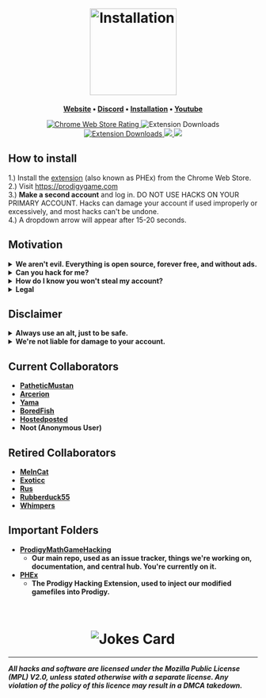 <!-- <h1 align = "center">Notice goes here</h1> -->
<h1 align="center">
	<a href="https://github.com/Prodigy-Hacking/ProdigyMathGameHacking/wiki/How-to-install-hacks">
		<img align="center"
			width="175"
			alt="Installation"
			src="https://github.com/Prodigy-Hacking/ProdigyMathGameHacking/blob/master/.github/fixedlogo.png?raw=true">
	</a>
</h1>


  
		
<p align="center">
	<strong>
		<a href="https://prodigyhacking.com/">Website</a>
		•
		<a href="https://discord.gg/XQDfbfq">Discord</a>
		•
		<a href="https://github.com/Prodigy-Hacking/ProdigyMathGameHacking/wiki/How-to-install-hacks">Installation</a>
		•
		<a href="https://www.youtube.com/channel/UCr6WNMDW-bytEVGL1Vna7Lw">Youtube</a>
	</strong>
</p>
<p align="center">
	<a href="https://chrome.google.com/webstore/detail/gjabpajagbgoifbkflgojeojmnlmioea/">
		<img alt="Chrome Web Store Rating" src="https://img.shields.io/chrome-web-store/stars/gjabpajagbgoifbkflgojeojmnlmioea?label=Extension%20Rating">
</a>
	
<a>
<img alt="Extension Downloads" src="https://visitor-badge.glitch.me/badge?page_id=page.id">
</a>
	
<a href="https://chrome.google.com/webstore/detail/gjabpajagbgoifbkflgojeojmnlmioea/">
<img alt="Extension Downloads" src="https://img.shields.io/chrome-web-store/users/gjabpajagbgoifbkflgojeojmnlmioea?color=red&label=Extension%20Downloads">
</a>

<a href="https://discord.gg/XQDfbfq">
	<img src="https://img.shields.io/discord/683793361123016755.svg?color=7289da&label=Discord&logo=discord&style=flat-square">
</a>

<a href="https://github.com/Prodigy-Hacking/ProdigyMathGameHacking/pulse">
	<img src="https://img.shields.io/github/commit-activity/m/Prodigy-Hacking/ProdigyMathGameHacking">
</a>

</p>



## How to install

1.) Install the [extension](https://chrome.google.com/webstore/detail/prodigyhacking/gjabpajagbgoifbkflgojeojmnlmioea) (also known as PHEx) from the Chrome Web Store.
<br/>
2.) Visit https://prodigygame.com
<br/>
3.) <b>Make a second account</b> and log in. DO NOT USE HACKS ON YOUR PRIMARY ACCOUNT. Hacks can damage your account if used improperly or excessively, and most hacks can't be undone.
<br/>
4.) A dropdown arrow will appear after 15-20 seconds.

## Motivation

<details>
<summary><b>We aren't evil. Everything is open source, forever free, and without ads.</b></summary>
<br>
We're not trying to break the game because we're evil. We wanted to help Prodigy become more secure, but they've ignored our emails and our requests to talk. They've even gone as far as to ban a user from their official Zendesk.

Because of that, we're publicly showing hacks! That, and it's also just fun :)

All of our hacks are open source, and free. No paywalls, no ads, and no Patreon. If you really want to support us, you can Nitro boost our Discord server [here](https://discord.gg/XQDfbfq)!
</details>

<details>
<summary><b>Can you hack for me?</b></summary>

No. See [#170](https://github.com/Prodigy-Hacking/ProdigyMathGameHacking/discussions/170).

</details>

<details>
<summary><b>How do I know you won't steal my account?</b></summary>
Of course, with trusting any hacks, comes the risk that we're actually bad actors that will steal all your info.
It's impossible to prove with absolute certainty to anyone reading this that we aren't bad faith, but we can open source our things, and try to be transparent.

- We do not want your account.

Not only do we not want your account, but we will actively ban you from our organization if you share your credentials online. It's bad security, and we really can't be bothered.

- But what if you steal my personal info?

We do not want your personal info. Please do not share it. Even if we wanted to, there's not much we could do with it. "Wow, John Doe is in 5th grade and has mastered fractions!"

- How do I know what code is running in the hacks?

Again, our code is open source, and you're always free to read any of it. If you have trouble understanding what a certain thing does, feel free to ask any of the administrators on our official Discord.
</details>

<details>
<summary><b>Legal</b></summary>
If you have any legal problems, please email support@prodigyhacking.com
</details>



## Disclaimer

<details>
<summary><b>Always use an alt, just to be safe.</b></summary>
<br>
While our hacks are completely safe, <strong>you should never use hacks on your main account</strong>.

There's an <b>extremely small</b> chance your account will be hacker-tagged, reset, or <b>banned</b>. Luckily, it almost never happens. The only incidents PMGH knows of users being banned for hacking were contributors or staff of PMGH itself.

We will <b>never<b/> ask you for your password. If somebody asks you for personal/sensitive information, report it to the staff on our [Discord server](https://discord.gg/XQDfbfq).

All of our hacks are *open-source*, and only located under our [Github Organization](https://github.com/Prodigy-Hacking).
*If it's not an official repository or a fork, it may not be safe!*
</details>



<details>
<summary><b>We're not liable for damage to your account.</b></summary>
<br>
- All hacks, exploits, or other files hosted here may damage your account if used improperly or excessively. We can't stress enough, do not use <i>any</i> of these hacks on your primary account, as you risk your account becoming damaged beyond repair, preventing you from accessing Prodigy Math Game in that account. You have been warned.
<br>
- We are not liable for any damages of any kind, as our license states:

> Limitation of Liability
> Under no circumstances and under no legal theory, whether tort (including negligence), contract, or otherwise, shall any Contributor, or anyone who distributes Covered Software as permitted above, be liable to You for any direct, indirect, special, incidental, or consequential damages of any character including, without limitation, damages for lost profits, loss of goodwill, work stoppage, computer failure or malfunction, or any and all other commercial damages or losses, even if such party shall have been informed of the possibility of such damages. This limitation of liability shall not apply to liability for death or personal injury resulting from such party’s negligence to the extent applicable law prohibits such limitation. Some jurisdictions do not allow the exclusion or limitation of incidental or consequential damages, so this exclusion and limitation may not apply to You.
</details>





## Current Collaborators
- [PatheticMustan](https://github.com/PatheticMustan)
- [Arcerion](https://github.com/ArcerionDev)
- [Yama](https://github.com/vibinyama)
- [BoredFish](https://github.com/BoredFishRE)
- [Hostedposted](https://github.com/hostedposted)
- Noot (Anonymous User)





## Retired Collaborators

- [MelnCat](https://github.com/MelnCat)
- [Exoticc](https://github.com/Exoticc)
- [Rus](https://github.com/UntrustableRus)
- [Rubberduck55](https://github.com/Rubberduck55)
- [Whimpers](https://github.com/KryptoCrash)




## Important Folders

- [ProdigyMathGameHacking](https://github.com/Prodigy-Hacking/ProdigyMathGameHacking)
  - Our main repo, used as an issue tracker, things we're working on, documentation, and central hub. You're currently on it.
- [PHEx](https://github.com/Prodigy-Hacking/ProdigyMathGameHacking/tree/master/PHEx)
  - The Prodigy Hacking Extension, used to inject our modified gamefiles into Prodigy.
  
<br/>

<h1 align="center">
<img src="https://readme-jokes.vercel.app/api" alt="Jokes Card" />
	</h1>


----
***All hacks and software are licensed under the Mozilla Public License (MPL) V2.0, unless stated otherwise with a separate license. Any violation of the policy of this licence may result in a DMCA takedown.***
